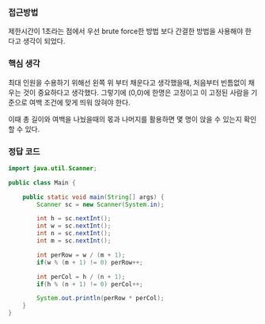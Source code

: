 ### 접근방법
제한시간이 1초라는 점에서 우선 brute force한 방법 보다 간결한 방법을 사용해야 한다고 생각이 되었다.

### 핵심 생각
최대 인원을 수용하기 위해선 왼쪽 위 부터 채운다고 생각했을때, 처음부터 빈틈없이 채우는 것이 중요하다고 생각했다.
그렇기에 (0,0)에 한명은 고정이고 이 고정된 사람을 기준으로 여백 조건에 맞게 띄워 앉혀야 한다.

이때 총 길이와 여백을 나눴을때의 몫과 나머지를 활용하면 몇 명이 앉을 수 있는지 확인할 수 있다.

### 정답 코드
```java
import java.util.Scanner;

public class Main {

    public static void main(String[] args) {
        Scanner sc = new Scanner(System.in);

        int h = sc.nextInt();
        int w = sc.nextInt();
        int n = sc.nextInt();
        int m = sc.nextInt();

        int perRow = w / (m + 1);
        if(w % (m + 1) != 0) perRow++;

        int perCol = h / (n + 1);
        if(h % (n + 1) != 0) perCol++;

        System.out.println(perRow * perCol);
    }
}

```

